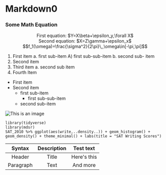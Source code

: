 # Markdown0
### Some Math Equation
<p align="center">
First equation: $Y=X\beta+\epsilon_y,\forall X$ </br>
Second equation: $X=Z\gamma+\epsilon_x$ </br>
$$f_1(\omega)=\frac{\sigma^2}{2\pi}\,,\omega\in[-\pi,\pi]$$
</p>

1. First item a. first sub-item A) first sub-sub-item b. second sub- item
2. Second item
3. Third item a. second sub item
4. Fourth Item

* First item
* Second item
  - first sub-item
    - first sub-sub-item
  - second sub-item

![This is an image](https://camo.githubusercontent.com/e6947af48fb1f3bb4f8238ee96f307dc6ddc9c9640c373484badd0cd42a3a25d/68747470733a2f2f69636f6e732e69636f6e617263686976652e636f6d2f69636f6e732f69636f6e6b612f6d656f772f3235362f6361742d636167652d69636f6e2e706e67)

```library(tidyverse)``` </br>
```library(mdsr)``` </br>
```SAT_2010 %>% ggplot(aes(write,..density..)) + geom_histogram() +```</br>
```geom_density() + theme_minimal() + labs(title = "SAT Writing Scores")```</br>

| Syntax  | Description | Test text |
|:-------:|:-----------:|:---------:|
|Header   | Title       |Here's this|
|Paragraph|Text         |And more   |
